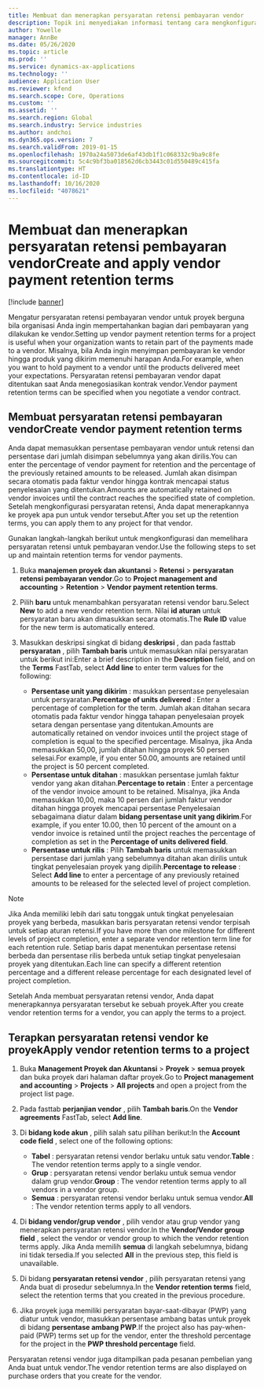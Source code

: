 ```yaml
---
title: Membuat dan menerapkan persyaratan retensi pembayaran vendor
description: Topik ini menyediakan informasi tentang cara mengkonfigurasi dan memelihara persyaratan retensi untuk pembayaran vendor.
author: Yowelle
manager: AnnBe
ms.date: 05/26/2020
ms.topic: article
ms.prod: ''
ms.service: dynamics-ax-applications
ms.technology: ''
audience: Application User
ms.reviewer: kfend
ms.search.scope: Core, Operations
ms.custom: ''
ms.assetid: ''
ms.search.region: Global
ms.search.industry: Service industries
ms.author: andchoi
ms.dyn365.ops.version: 7
ms.search.validFrom: 2019-01-15
ms.openlocfilehash: 1970a24a5073de6af43db1f1c068332c9ba9c8fe
ms.sourcegitcommit: 5c4c9bf3ba018562d6cb3443c01d550489c415fa
ms.translationtype: HT
ms.contentlocale: id-ID
ms.lasthandoff: 10/16/2020
ms.locfileid: "4078621"
---
```

# <a name="create-and-apply-vendor-payment-retention-terms"></a><span data-ttu-id="140eb-103">Membuat dan menerapkan persyaratan retensi pembayaran vendor</span><span class="sxs-lookup"><span data-stu-id="140eb-103">Create and apply vendor payment retention terms</span></span>

[!include [banner](../includes/banner.md)] 

<span data-ttu-id="140eb-104">Mengatur persyaratan retensi pembayaran vendor untuk proyek berguna bila organisasi Anda ingin mempertahankan bagian dari pembayaran yang dilakukan ke vendor.</span><span class="sxs-lookup"><span data-stu-id="140eb-104">Setting up vendor payment retention terms for a project is useful when your organization wants to retain part of the payments made to a vendor.</span></span> <span data-ttu-id="140eb-105">Misalnya, bila Anda ingin menyimpan pembayaran ke vendor hingga produk yang dikirim memenuhi harapan Anda.</span><span class="sxs-lookup"><span data-stu-id="140eb-105">For example, when you want to hold payment to a vendor until the products delivered meet your expectations.</span></span> <span data-ttu-id="140eb-106">Persyaratan retensi pembayaran vendor dapat ditentukan saat Anda menegosiasikan kontrak vendor.</span><span class="sxs-lookup"><span data-stu-id="140eb-106">Vendor payment retention terms can be specified when you negotiate a vendor contract.</span></span>

## <a name="create-vendor-payment-retention-terms"></a><span data-ttu-id="140eb-107">Membuat persyaratan retensi pembayaran vendor</span><span class="sxs-lookup"><span data-stu-id="140eb-107">Create vendor payment retention terms</span></span>

<span data-ttu-id="140eb-108">Anda dapat memasukkan persentase pembayaran vendor untuk retensi dan persentase dari jumlah disimpan sebelumnya yang akan dirilis.</span><span class="sxs-lookup"><span data-stu-id="140eb-108">You can enter the percentage of vendor payment for retention and the percentage of the previously retained amounts to be released.</span></span> <span data-ttu-id="140eb-109">Jumlah akan disimpan secara otomatis pada faktur vendor hingga kontrak mencapai status penyelesaian yang ditentukan.</span><span class="sxs-lookup"><span data-stu-id="140eb-109">Amounts are automatically retained on vendor invoices until the contract reaches the specified state of completion.</span></span> <span data-ttu-id="140eb-110">Setelah mengkonfigurasi persyaratan retensi, Anda dapat menerapkannya ke proyek apa pun untuk vendor tersebut.</span><span class="sxs-lookup"><span data-stu-id="140eb-110">After you set up the retention terms, you can apply them to any project for that vendor.</span></span>

<span data-ttu-id="140eb-111">Gunakan langkah-langkah berikut untuk mengkonfigurasi dan memelihara persyaratan retensi untuk pembayaran vendor.</span><span class="sxs-lookup"><span data-stu-id="140eb-111">Use the following steps to set up and maintain retention terms for vendor payments.</span></span> 

1. <span data-ttu-id="140eb-112">Buka **manajemen proyek dan akuntansi** > **Retensi** > **persyaratan retensi pembayaran vendor**.</span><span class="sxs-lookup"><span data-stu-id="140eb-112">Go to **Project management and accounting** > **Retention** > **Vendor payment retention terms**.</span></span>
2. <span data-ttu-id="140eb-113">Pilih **baru** untuk menambahkan persyaratan retensi vendor baru.</span><span class="sxs-lookup"><span data-stu-id="140eb-113">Select **New** to add a new vendor retention term.</span></span> <span data-ttu-id="140eb-114">Nilai **id aturan** untuk persyaratan baru akan dimasukkan secara otomatis.</span><span class="sxs-lookup"><span data-stu-id="140eb-114">The **Rule ID** value for the new term is automatically entered.</span></span> 
3. <span data-ttu-id="140eb-115">Masukkan deskripsi singkat di bidang **deskripsi** , dan pada fasttab **persyaratan** , pilih **Tambah baris** untuk memasukkan nilai persyaratan untuk berikut ini:</span><span class="sxs-lookup"><span data-stu-id="140eb-115">Enter a brief description in the **Description** field, and on the **Terms** FastTab, select **Add line** to enter term values for the following:</span></span>

   - <span data-ttu-id="140eb-116">**Persentase unit yang dikirim** : masukkan persentase penyelesaian untuk persyaratan.</span><span class="sxs-lookup"><span data-stu-id="140eb-116">**Percentage of units delivered** : Enter a percentage of completion for the term.</span></span> <span data-ttu-id="140eb-117">Jumlah akan ditahan secara otomatis pada faktur vendor hingga tahapan penyelesaian proyek setara dengan persentase yang ditentukan.</span><span class="sxs-lookup"><span data-stu-id="140eb-117">Amounts are automatically retained on vendor invoices until the project stage of completion is equal to the specified percentage.</span></span> <span data-ttu-id="140eb-118">Misalnya, jika Anda memasukkan 50,00, jumlah ditahan hingga proyek 50 persen selesai.</span><span class="sxs-lookup"><span data-stu-id="140eb-118">For example, if you enter 50.00, amounts are retained until the project is 50 percent completed.</span></span>
   - <span data-ttu-id="140eb-119">**Persentase untuk ditahan** : masukkan persentase jumlah faktur vendor yang akan ditahan.</span><span class="sxs-lookup"><span data-stu-id="140eb-119">**Percentage to retain** : Enter a percentage of the vendor invoice amount to be retained.</span></span> <span data-ttu-id="140eb-120">Misalnya, jika Anda memasukkan 10,00, maka 10 persen dari jumlah faktur vendor ditahan hingga proyek mencapai persentase Penyelesaian sebagaimana diatur dalam **bidang persentase unit yang dikirim**.</span><span class="sxs-lookup"><span data-stu-id="140eb-120">For example, if you enter 10.00, then 10 percent of the amount on a vendor invoice is retained until the project reaches the percentage of completion as set in the **Percentage of units delivered field**.</span></span>
   - <span data-ttu-id="140eb-121">**Persentase untuk rilis** : Pilih **Tambah baris** untuk memasukkan persentase dari jumlah yang sebelumnya ditahan akan dirilis untuk tingkat penyelesaian proyek yang dipilih.</span><span class="sxs-lookup"><span data-stu-id="140eb-121">**Percentage to release** : Select **Add line** to enter a percentage of any previously retained amounts to be released for the selected level of project completion.</span></span>

> [!NOTE]
> <span data-ttu-id="140eb-122">Jika Anda memiliki lebih dari satu tonggak untuk tingkat penyelesaian proyek yang berbeda, masukkan baris persyaratan retensi vendor terpisah untuk setiap aturan retensi.</span><span class="sxs-lookup"><span data-stu-id="140eb-122">If you have more than one milestone for different levels of project completion, enter a separate vendor retention term line for each retention rule.</span></span> <span data-ttu-id="140eb-123">Setiap baris dapat menentukan persentase retensi berbeda dan persentase rilis berbeda untuk setiap tingkat penyelesaian proyek yang ditentukan.</span><span class="sxs-lookup"><span data-stu-id="140eb-123">Each line can specify a different retention percentage and a different release percentage for each designated level of project completion.</span></span>

<span data-ttu-id="140eb-124">Setelah Anda membuat persyaratan retensi vendor, Anda dapat menerapkannya persyaratan tersebut ke sebuah proyek.</span><span class="sxs-lookup"><span data-stu-id="140eb-124">After you create vendor retention terms for a vendor, you can apply the terms to a project.</span></span>

## <a name="apply-vendor-retention-terms-to-a-project"></a><span data-ttu-id="140eb-125">Terapkan persyaratan retensi vendor ke proyek</span><span class="sxs-lookup"><span data-stu-id="140eb-125">Apply vendor retention terms to a project</span></span>

1. <span data-ttu-id="140eb-126">Buka **Management Proyek dan Akuntansi** > **Proyek** > **semua proyek** dan buka proyek dari halaman daftar proyek.</span><span class="sxs-lookup"><span data-stu-id="140eb-126">Go to **Project management and accounting** > **Projects** > **All projects** and open a project from the project list page.</span></span>
2. <span data-ttu-id="140eb-127">Pada fasttab **perjanjian vendor** , pilih **Tambah baris**.</span><span class="sxs-lookup"><span data-stu-id="140eb-127">On the **Vendor agreements** FastTab, select **Add line**.</span></span>
3. <span data-ttu-id="140eb-128">Di **bidang kode akun** , pilih salah satu pilihan berikut:</span><span class="sxs-lookup"><span data-stu-id="140eb-128">In the **Account code field** , select one of the following options:</span></span> 

   - <span data-ttu-id="140eb-129">**Tabel** : persyaratan retensi vendor berlaku untuk satu vendor.</span><span class="sxs-lookup"><span data-stu-id="140eb-129">**Table** : The vendor retention terms apply to a single vendor.</span></span>
   - <span data-ttu-id="140eb-130">**Grup** : persyaratan retensi vendor berlaku untuk semua vendor dalam grup vendor.</span><span class="sxs-lookup"><span data-stu-id="140eb-130">**Group** : The vendor retention terms apply to all vendors in a vendor group.</span></span>
   - <span data-ttu-id="140eb-131">**Semua** : persyaratan retensi vendor berlaku untuk semua vendor.</span><span class="sxs-lookup"><span data-stu-id="140eb-131">**All** : The vendor retention terms apply to all vendors.</span></span>

4. <span data-ttu-id="140eb-132">Di **bidang vendor/grup vendor** , pilih vendor atau grup vendor yang menerapkan persyaratan retensi vendor.</span><span class="sxs-lookup"><span data-stu-id="140eb-132">In the **Vendor/Vendor group field** , select the vendor or vendor group to which the vendor retention terms apply.</span></span> <span data-ttu-id="140eb-133">Jika Anda memilih **semua** di langkah sebelumnya, bidang ini tidak tersedia.</span><span class="sxs-lookup"><span data-stu-id="140eb-133">If you selected **All** in the previous step, this field is unavailable.</span></span>
5. <span data-ttu-id="140eb-134">Di bidang **persyaratan retensi vendor** , pilih persyaratan retensi yang Anda buat di prosedur sebelumnya.</span><span class="sxs-lookup"><span data-stu-id="140eb-134">In the **Vendor retention terms** field, select the retention terms that you created in the previous procedure.</span></span>
6. <span data-ttu-id="140eb-135">Jika proyek juga memiliki persyaratan bayar-saat-dibayar (PWP) yang diatur untuk vendor, masukkan persentase ambang batas untuk proyek di bidang **persentase ambang PWP**.</span><span class="sxs-lookup"><span data-stu-id="140eb-135">If the project also has pay-when-paid (PWP) terms set up for the vendor, enter the threshold percentage for the project in the **PWP threshold percentage** field.</span></span>

<span data-ttu-id="140eb-136">Persyaratan retensi vendor juga ditampilkan pada pesanan pembelian yang Anda buat untuk vendor.</span><span class="sxs-lookup"><span data-stu-id="140eb-136">The vendor retention terms are also displayed on purchase orders that you create for the vendor.</span></span>
